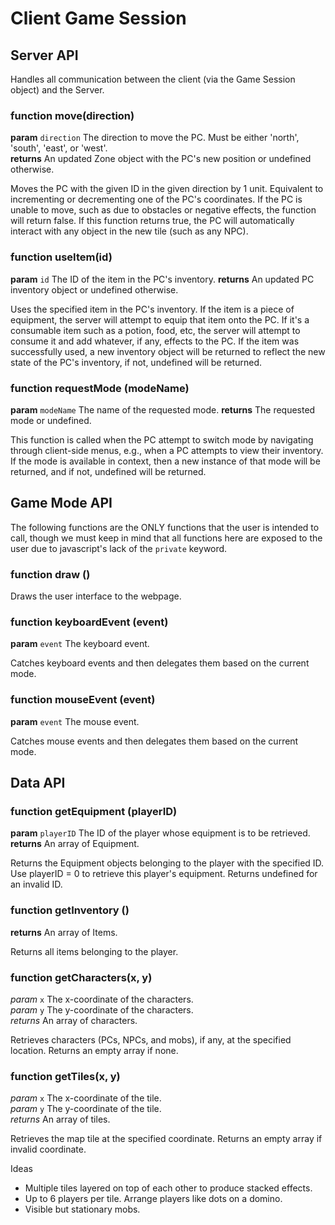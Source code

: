 # Client Game Session

## Server API

Handles all communication between the client (via the Game Session object) and the Server.

### function move(direction)

**param** `direction` The direction to move the PC. Must be either 'north', 'south', 'east', or 'west'.  
**returns** An updated Zone object with the PC's new position or undefined otherwise.

Moves the PC with the given ID in the given direction by 1 unit. Equivalent to incrementing or decrementing one of the PC's coordinates. If the PC is unable to move, such as due to obstacles or negative effects, the function will return false. If this function returns true, the PC will automatically interact with any object in the new tile (such as any NPC).  

### function useItem(id)

**param** `id` The ID of the item in the PC's inventory.
**returns** An updated PC inventory object or undefined otherwise.

Uses the specified item in the PC's inventory. If the item is a piece of equipment, the server will attempt to equip that item onto the PC. If it's a consumable item such as a potion, food, etc, the server will attempt to consume it and add whatever, if any, effects to the PC. If the item was successfully used, a new inventory object will be returned to reflect the new state of the PC's inventory, if not, undefined will be returned.

### function requestMode (modeName) 

**param** `modeName` The name of the requested mode.
**returns** The requested mode or undefined.

This function is called when the PC attempt to switch mode by navigating through client-side menus, e.g., when a PC attempts to view their inventory. If the mode is available in context, then a new instance of that mode will be returned, and if not, undefined will be returned.

## Game Mode API

The following functions are the ONLY functions that the user is intended to call, though we must keep in mind that all functions here are exposed to the user due to javascript's lack of the `private` keyword.

### function draw ()

Draws the user interface to the webpage.

### function keyboardEvent (event)

**param** `event` The keyboard event.

Catches keyboard events and then delegates them based on the current mode.

### function mouseEvent (event)

**param** `event` The mouse event.

Catches mouse events and then delegates them based on the current mode.

## Data API

### function getEquipment (playerID)

**param** `playerID` The ID of the player whose equipment is to be retrieved.
**returns** An array of Equipment.

Returns the Equipment objects belonging to the player with the specified ID. Use playerID = 0 to retrieve this player's equipment. Returns undefined for an invalid ID.

### function getInventory ()

**returns** An array of Items.

Returns all items belonging to the player.

### function getCharacters(x, y)

*param* `x` The x-coordinate of the characters.  
*param* `y` The y-coordinate of the characters.  
*returns* An array of characters.
  
Retrieves characters (PCs, NPCs, and mobs), if any, at the specified location. Returns an empty array if none.

### function getTiles(x, y)

*param* `x` The x-coordinate of the tile.  
*param* `y` The y-coordinate of the tile.  
*returns* An array of tiles.
  
Retrieves the map tile at the specified coordinate. Returns an empty array if invalid coordinate.

Ideas
* Multiple tiles layered on top of each other to produce stacked effects.
* Up to 6 players per tile. Arrange players like dots on a domino.
* Visible but stationary mobs.